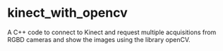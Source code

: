 # kinect_with_opencv
A C++ code to connect to Kinect and request multiple acquisitions from RGBD cameras and show the images using the library openCV.
